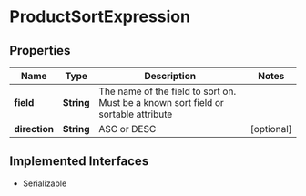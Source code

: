 

# ProductSortExpression


## Properties

| Name | Type | Description | Notes |
|------------ | ------------- | ------------- | -------------|
|**field** | **String** | The name of the field to sort on.  Must be a known sort field or sortable attribute |  |
|**direction** | **String** | ASC or DESC |  [optional] |


## Implemented Interfaces

* Serializable


